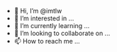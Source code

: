- 👋 Hi, I’m @imtlw
- 👀 I’m interested in ...
- 🌱 I’m currently learning ...
- 💞️ I’m looking to collaborate on ...
- 📫 How to reach me ...

<!---
imtlw/imtlw is a ✨ special ✨ repository because its `README.md` (this file) appears on your GitHub profile.
You can click the Preview link to take a look at your changes.
--->
